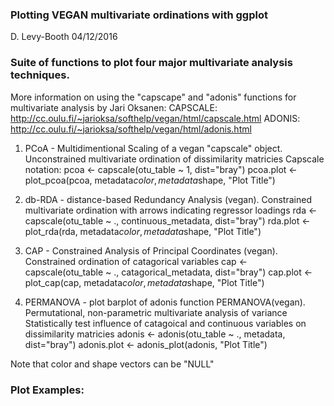 ### Plotting VEGAN multivariate ordinations with ggplot
D. Levy-Booth 04/12/2016


### Suite of functions to plot four major multivariate analysis techniques. 

More information on using the "capscape" and "adonis" functions for 
multivariate analysis by Jari Oksanen: 
CAPSCALE: http://cc.oulu.fi/~jarioksa/softhelp/vegan/html/capscale.html
ADONIS: http://cc.oulu.fi/~jarioksa/softhelp/vegan/html/adonis.html

1. PCoA - Multidimentional Scaling of a vegan "capscale" object.
Unconstrained multivariate ordination of dissimilarity matricies
Capscale notation:
pcoa <- capscale(otu_table ~ 1, dist="bray")
pcoa.plot <- plot_pcoa(pcoa, metadata$color, metadata$shape, "Plot Title")


2. db-RDA - distance-based Redundancy Analysis (vegan).
Constrained multivariate ordination with arrows indicating regressor loadings
rda <- capscale(otu_table ~ ., continuous_metadata, dist="bray")
rda.plot <- plot_rda(rda, metadata$color, metadata$shape, "Plot Title")

3. CAP - Constrained Analysis of Principal Coordinates (vegan). 
Constrained ordination of catagorical variables
cap <- capscale(otu_table ~ ., catagorical_metadata, dist="bray")
cap.plot <- plot_cap(cap, metadata$color, metadata$shape, "Plot Title")

4. PERMANOVA - plot barplot of adonis function PERMANOVA(vegan).
Permutational, non-parametric multivariate analysis of variance
Statistically test influence of catagoical and continuous variables on dissimilarity matricies
adonis <- adonis(otu_table ~ ., metadata, dist="bray")
adonis.plot <- adonis_plot(adonis, "Plot Title")

Note that color and shape vectors can be "NULL" 

### Plot Examples: 

